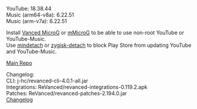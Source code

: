 YouTube: 18.38.44  
Music (arm64-v8a): 6.22.51  
Music (arm-v7a): 6.22.51  

Install [Vanced MicroG](https://github.com/inotia00/VancedMicroG/releases) or [mMicroG](https://github.com/inotia00/mMicroG/releases) to be able to use non-root YouTube or YouTube-Music.  
Use [mindetach](https://github.com/j-hc/mindetach-magisk) or [zygisk-detach](https://github.com/j-hc/zygisk-detach) to block Play Store from updating YouTube and YouTube-Music.  

[Main Repo](https://github.com/NoName-exe/revanced-extended)  

Changelog:  
CLI: j-hc/revanced-cli-4.0.1-all.jar  
Integrations: ReVanced/revanced-integrations-0.119.2.apk  
Patches: ReVanced/revanced-patches-2.194.0.jar  
[Changelog](https://github.com/ReVanced/revanced-patches/releases/tag/v2.194.0)  

